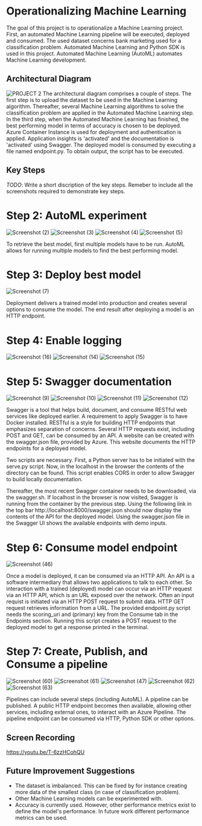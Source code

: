 

# Operationalizing Machine Learning
The goal of this project is to operationalize a Machine Learning project. First, an automated Machine Learning pipeline will be executed, deployed and consumed. The used dataset concerns bank marketing used for a classification problem. Automated Machine Learning and Python SDK is used in this project. Automated Machine Learning (AutoML) automates Machine Learning development. 

## Architectural Diagram
![PROJECT 2](https://user-images.githubusercontent.com/54527456/107497465-e8333780-6b92-11eb-8497-f09d30ac2b5c.JPG)
The architectural diagram comprises a couple of steps. The first step is to upload the dataset to be used in the Machine Learning algorithm. Thereafter, several Machine Learning algorithms to solve the classification problem are applied in the Automated Machine Learning step. In the third step, when the Automated Machine Learning has finished, the best performing model in terms of accuracy is chosen to be deployed. Azure Container Instance is used for deployment and authentication is applied. Application insights is 'activated' and the documentation is 'activated' using Swagger. The deployed model is consumed by executing a file named endpoint.py. To obtain output, the script has to be executed.


## Key Steps
*TODO*: Write a short discription of the key steps. Remeber to include all the screenshots required to demonstrate key steps. 

# Step 2: AutoML experiment 
![Screenshot (2)](https://user-images.githubusercontent.com/54527456/107620400-e9c53400-6c54-11eb-9dc4-e24ba77bc44d.png)
![Screenshot (3)](https://user-images.githubusercontent.com/54527456/107620404-ea5dca80-6c54-11eb-82d0-f59a90683764.png)
![Screenshot (4)](https://user-images.githubusercontent.com/54527456/107620405-ea5dca80-6c54-11eb-9708-ab86d298499b.png)
![Screenshot (5)](https://user-images.githubusercontent.com/54527456/107620406-eaf66100-6c54-11eb-802a-e45c129989b6.png)

To retrieve the best model, first multiple models have to be run. AutoML allows for running multiple models to find the best performing model. 

# Step 3: Deploy best model
![Screenshot (7)](https://user-images.githubusercontent.com/54527456/107620527-1d07c300-6c55-11eb-8394-b7a3401c5a4c.png)

Deployment delivers a trained model into production and creates several options to consume the model. The end result after deploying a model is an HTTP endpoint.

# Step 4: Enable logging
![Screenshot (16)](https://user-images.githubusercontent.com/54527456/107620647-52141580-6c55-11eb-849a-22b312a646dd.png)
![Screenshot (14)](https://user-images.githubusercontent.com/54527456/107620649-52acac00-6c55-11eb-83e2-df1116f934f4.png)
![Screenshot (15)](https://user-images.githubusercontent.com/54527456/107620650-52acac00-6c55-11eb-9c4c-aff2924dcf35.png)

# Step 5: Swagger documentation 
![Screenshot (9)](https://user-images.githubusercontent.com/54527456/107620821-9acbce80-6c55-11eb-8da3-50743699ceaf.png)
![Screenshot (10)](https://user-images.githubusercontent.com/54527456/107620822-9b646500-6c55-11eb-9ea3-891c7193aba5.png)
![Screenshot (11)](https://user-images.githubusercontent.com/54527456/107620823-9b646500-6c55-11eb-96f3-c2cee0939bac.png)
![Screenshot (12)](https://user-images.githubusercontent.com/54527456/107620825-9b646500-6c55-11eb-826c-8b5461f8874d.png)

Swagger is a tool that helps build, document, and consume RESTful web services like deployed earlier. A requirement to apply Swagger is to have Docker installed. RESTful is a style for building HTTP endpoints that emphasizes separation of concerns. Several HTTP requests exist, including POST and GET, can be consumed by an API. A website can be created with the swagger.json file, provided by Azure. This website documents the HTTP endpoints for a deployed model.

Two scripts are necessary. First, a Python server has to be initiated with the serve.py script. Now, in the localhost in the browser the contents of the directory can be found. This script enables CORS in order to allow Swagger to build locally documentation. 

Thereafter, the most recent Swagger container needs to be downloaded, via the swagger.sh. If localhost in the browser is now visited, Swagger is running from the container by the previous step. Using the following link in the top bar http://localhost:8000/swagger.json should now display the contents of the API for the deployed model. Using the swagger.json file in the Swagger UI shows the available endpoints with demo inputs. 



# Step 6: Consume model endpoint
![Screenshot (46)](https://user-images.githubusercontent.com/54527456/107620946-c9e24000-6c55-11eb-858c-e2afa31731b6.png)

Once a model is deployed, it can be consumed via an HTTP API. An API is a software intermediary that allows two applications to talk to each other. So interaction with a trained (deployed) model can occur via an HTTP request via an HTTP API, which is an URL exposed over the network. Often an input requist is initiated via an HTTP POST request to submit data. HTTP GET request retrieves information from a URL. The provided endpoint.py script needs the scoring_uri and (primary) key from the Consume tab in the Endpoints section. Running this script creates a POST request to the deployed model to get a response printed in the terminal. 

# Step 7: Create, Publish, and Consume a pipeline

![Screenshot (60)](https://user-images.githubusercontent.com/54527456/107621309-5260e080-6c56-11eb-99f6-9ae7c3523cd8.png)
![Screenshot (61)](https://user-images.githubusercontent.com/54527456/107621341-63115680-6c56-11eb-8038-8ae57d6bca30.png)
![Screenshot (47)](https://user-images.githubusercontent.com/54527456/107621392-77555380-6c56-11eb-85c9-8b00d88cc996.png)
![Screenshot (62)](https://user-images.githubusercontent.com/54527456/107621571-c00d0c80-6c56-11eb-97d5-3ef5cd1faaaf.png)
![Screenshot (63)](https://user-images.githubusercontent.com/54527456/107621635-dc10ae00-6c56-11eb-8346-5de03fc465f3.png)

Pipelines can include several steps (including AutoML). A pipeline can be published. A public HTTP endpoint becomes then available, allowing other services, including external ones, to interact with an Azure Pipeline. The pipeline endpoint can be consumed via HTTP, Python SDK or other options. 

## Screen Recording
https://youtu.be/T-6zzHCohQU

## Future Improvement Suggestions 
- The dataset is imbalanced. This can be fixed by for instance creating more data of the smallest class (in case of classification problem).
- Other Machine Learning models can be experimented with.
- Accuracy is currently used. However, other performance metrics exist to define the model's performance. In future work different performance metrics can be used.
